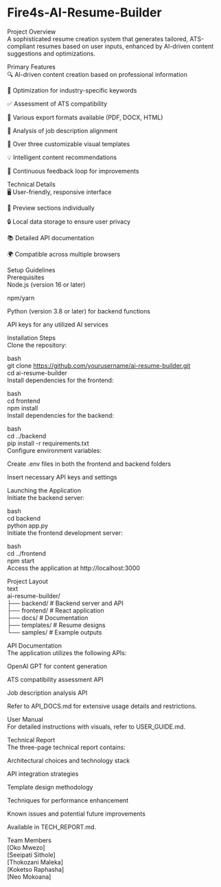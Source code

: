 # Fire4s-AI-Resume-Builder
Project Overview  
A sophisticated resume creation system that generates tailored, ATS-compliant resumes based on user inputs, enhanced by AI-driven content suggestions and optimizations.

Primary Features  
🔍 AI-driven content creation based on professional information

🔑 Optimization for industry-specific keywords

✅ Assessment of ATS compatibility

📄 Various export formats available (PDF, DOCX, HTML)

🎯 Analysis of job description alignment

🎨 Over three customizable visual templates

💡 Intelligent content recommendations

🔄 Continuous feedback loop for improvements

Technical Details  
🖥️ User-friendly, responsive interface

👀 Preview sections individually

🔒 Local data storage to ensure user privacy

📚 Detailed API documentation

🌍 Compatible across multiple browsers

Setup Guidelines  
Prerequisites  
Node.js (version 16 or later)

npm/yarn

Python (version 3.8 or later) for backend functions

API keys for any utilized AI services

Installation Steps  
Clone the repository:

bash  
git clone https://github.com/yourusername/ai-resume-builder.git  
cd ai-resume-builder  
Install dependencies for the frontend:

bash  
cd frontend  
npm install  
Install dependencies for the backend:

bash  
cd ../backend  
pip install -r requirements.txt  
Configure environment variables:

Create .env files in both the frontend and backend folders

Insert necessary API keys and settings

Launching the Application  
Initiate the backend server:

bash  
cd backend  
python app.py  
Initiate the frontend development server:

bash  
cd ../frontend  
npm start  
Access the application at http://localhost:3000

Project Layout  
text  
ai-resume-builder/  
├── backend/            # Backend server and API  
├── frontend/           # React application  
├── docs/               # Documentation  
├── templates/          # Resume designs  
└── samples/            # Example outputs  

API Documentation  
The application utilizes the following APIs:

OpenAI GPT for content generation

ATS compatibility assessment API

Job description analysis API

Refer to API_DOCS.md for extensive usage details and restrictions.

User Manual  
For detailed instructions with visuals, refer to USER_GUIDE.md.

Technical Report  
The three-page technical report contains:

Architectural choices and technology stack

API integration strategies

Template design methodology

Techniques for performance enhancement

Known issues and potential future improvements

Available in TECH_REPORT.md.

Team Members  
[Oko Mwezo]  
[Seeipati Sithole]  
[Thokozani Maleka]  
[Koketso Raphasha]  
[Neo Mokoana]  
